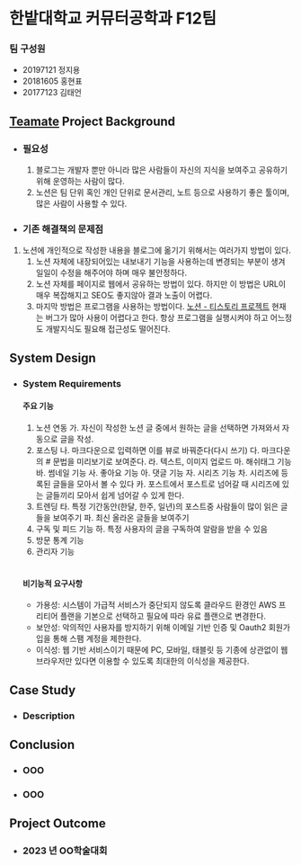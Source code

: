 # 한밭대학교 커뮤터공학과 F12팀

### 팀 구성원

- 20197121 정지용
- 20181605 홍현표
- 20177123 김태언

## <u>Teamate</u> Project Background
- ### 필요성
  1. 블로그는 개발자 뿐만 아니라 많은 사람들이 자신의 지식을 보여주고 공유하기 위해 운영하는 사람이 많다.
  2. 노션은 팀 단위 혹인 개인 단위로 문서관리, 노트 등으로 사용하기 좋은 툴이며, 많은 사람이 사용할 수 있다.
  
- ### 기존 해결책의 문제점
1. 노션에 개인적으로 작성한 내용을 블로그에 옮기기 위해서는 여러가지 방법이 있다.
    1. 노션 자체에 내장되어있는 내보내기 기능을 사용하는데 변경되는 부분이 생겨 일일이 수정을 해주어야 하며 매우 불안정하다.
    2. 노션 자체를 페이지로 웹에서 공유하는 방법이 있다. 하지만 이 방법은 URL이 매우 복잡해지고 SEO도 좋지않아 결과 노출이 어렵다.
    3. 마지막 방법은 프로그램을 사용하는 방법이다.  [노션 - 티스토리 프로젝트]("https://github.com/jmjeon94/N2T") 현재는 버그가 많아 사용이 어렵다고 한다. 항상 프로그램을 실행시켜야 하고 어느정도 개발지식도 필요해 접근성도 떨어진다.
  
## System Design
- ### System Requirements
    #### 주요 기능 
     1. 노션 연동
        가. 자신이 작성한 노션 글 중에서 원하는 글을 선택하면 가져와서 자동으로 글을 작성.
     2. 포스팅
        나. 마크다운으로 입력하면 이를 뷰로 바꿔준다(다시 쓰기)
        다. 마크다운의 # 문법을 미리보기로 보여준다.
        라. 텍스트, 이미지 업로드
        마. 해쉬태그 기능
        바. 썸네일 기능
        사. 좋아요 기능
        아. 댓글 기능
        자. 시리즈 기능
        차. 시리즈에 등록된 글들을 모아서 볼 수 있다
        카. 포스트에서 포스트로 넘어갈 때 시리즈에 있는 글들끼리 모아서 쉽게 넘어갈 수 있게 한다.
     3. 트렌딩
        타. 특정 기간동안(한달, 한주, 일년)의 포스트중 사람들이 많이 읽은 글들을 보여주기
        파. 최신 올라온 글들을 보여주기
     4. 구독 및 피드 기능
        하. 특정 사용자의 글을 구독하여 알람을 받을 수 있음
     5. 방문 통계 기능
     6. 관리자 기능
    
    <br>

    #### 비기능적 요구사항
     - 가용성: 시스템이 가급적 서비스가  중단되지 않도록 클라우드 환경인  AWS 프리티어 플랜을 기본으로 선택하고 필요에 따라 유료 플랜으로 변경한다.
     - 보안성: 악의적인 사용자를 방지하기 위해 이메일 기반 인증 및 Oauth2 회원가입을 통해 스팸 계정을 제한한다.
     - 이식성: 웹 기반 서비스이기 때문에 PC, 모바일, 태블릿 등 기종에 상관없이 웹 브라우저만 있다면 이용할 수 있도록 최대한의 이식성을 제공한다. 

## Case Study
  - ### Description
  
## Conclusion
  - ### OOO
  - ### OOO
  
## Project Outcome
- ### 2023 년 OO학술대회 
